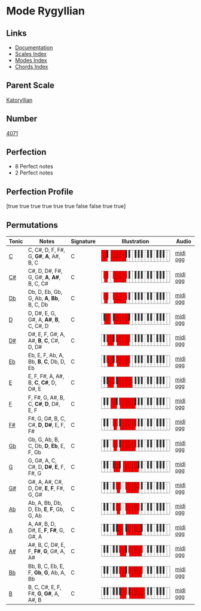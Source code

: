 # Mode Rygyllian

## Links

- [Documentation](index.md)
- [Scales Index](Scales.md)
- [Modes Index](Modes.md)
- [Chords Index](Chords.md)

## Parent Scale

[Katoryllian](ScaleKatoryllian.md)

## Number

[4071](https://ianring.com/musictheory/scales/4071)

## Perfection

- 8 Perfect notes
- 2 Perfect notes

## Perfection Profile

[true true true true true true false false true true]

## Permutations

| Tonic | Notes | Signature | Illustration | Audio |
|-------|-------|-----------|--------------|-------|
| [C](ModeCNaturalRygyllian.md) | C, C#, D, F, F#, G, **G#**, **A**, A#, B, C | C | ![CNaturalRygyllian](ModeCNaturalRygyllian.png) | [midi](ModeCNaturalRygyllian.mid) [ogg](ModeCNaturalRygyllian.ogg) |
| [C#](ModeCSharpRygyllian.md) | C#, D, D#, F#, G, G#, **A**, **A#**, B, C, C# | C | ![CSharpRygyllian](ModeCSharpRygyllian.png) | [midi](ModeCSharpRygyllian.mid) [ogg](ModeCSharpRygyllian.ogg) |
| [Db](ModeDFlatRygyllian.md) | Db, D, Eb, Gb, G, Ab, **A**, **Bb**, B, C, Db | C | ![DFlatRygyllian](ModeDFlatRygyllian.png) | [midi](ModeDFlatRygyllian.mid) [ogg](ModeDFlatRygyllian.ogg) |
| [D](ModeDNaturalRygyllian.md) | D, D#, E, G, G#, A, **A#**, **B**, C, C#, D | C | ![DNaturalRygyllian](ModeDNaturalRygyllian.png) | [midi](ModeDNaturalRygyllian.mid) [ogg](ModeDNaturalRygyllian.ogg) |
| [D#](ModeDSharpRygyllian.md) | D#, E, F, G#, A, A#, **B**, **C**, C#, D, D# | C | ![DSharpRygyllian](ModeDSharpRygyllian.png) | [midi](ModeDSharpRygyllian.mid) [ogg](ModeDSharpRygyllian.ogg) |
| [Eb](ModeEFlatRygyllian.md) | Eb, E, F, Ab, A, Bb, **B**, **C**, Db, D, Eb | C | ![EFlatRygyllian](ModeEFlatRygyllian.png) | [midi](ModeEFlatRygyllian.mid) [ogg](ModeEFlatRygyllian.ogg) |
| [E](ModeENaturalRygyllian.md) | E, F, F#, A, A#, B, **C**, **C#**, D, D#, E | C | ![ENaturalRygyllian](ModeENaturalRygyllian.png) | [midi](ModeENaturalRygyllian.mid) [ogg](ModeENaturalRygyllian.ogg) |
| [F](ModeFNaturalRygyllian.md) | F, F#, G, A#, B, C, **C#**, **D**, D#, E, F | C | ![FNaturalRygyllian](ModeFNaturalRygyllian.png) | [midi](ModeFNaturalRygyllian.mid) [ogg](ModeFNaturalRygyllian.ogg) |
| [F#](ModeFSharpRygyllian.md) | F#, G, G#, B, C, C#, **D**, **D#**, E, F, F# | C | ![FSharpRygyllian](ModeFSharpRygyllian.png) | [midi](ModeFSharpRygyllian.mid) [ogg](ModeFSharpRygyllian.ogg) |
| [Gb](ModeGFlatRygyllian.md) | Gb, G, Ab, B, C, Db, **D**, **Eb**, E, F, Gb | C | ![GFlatRygyllian](ModeGFlatRygyllian.png) | [midi](ModeGFlatRygyllian.mid) [ogg](ModeGFlatRygyllian.ogg) |
| [G](ModeGNaturalRygyllian.md) | G, G#, A, C, C#, D, **D#**, **E**, F, F#, G | C | ![GNaturalRygyllian](ModeGNaturalRygyllian.png) | [midi](ModeGNaturalRygyllian.mid) [ogg](ModeGNaturalRygyllian.ogg) |
| [G#](ModeGSharpRygyllian.md) | G#, A, A#, C#, D, D#, **E**, **F**, F#, G, G# | C | ![GSharpRygyllian](ModeGSharpRygyllian.png) | [midi](ModeGSharpRygyllian.mid) [ogg](ModeGSharpRygyllian.ogg) |
| [Ab](ModeAFlatRygyllian.md) | Ab, A, Bb, Db, D, Eb, **E**, **F**, Gb, G, Ab | C | ![AFlatRygyllian](ModeAFlatRygyllian.png) | [midi](ModeAFlatRygyllian.mid) [ogg](ModeAFlatRygyllian.ogg) |
| [A](ModeANaturalRygyllian.md) | A, A#, B, D, D#, E, **F**, **F#**, G, G#, A | C | ![ANaturalRygyllian](ModeANaturalRygyllian.png) | [midi](ModeANaturalRygyllian.mid) [ogg](ModeANaturalRygyllian.ogg) |
| [A#](ModeASharpRygyllian.md) | A#, B, C, D#, E, F, **F#**, **G**, G#, A, A# | C | ![ASharpRygyllian](ModeASharpRygyllian.png) | [midi](ModeASharpRygyllian.mid) [ogg](ModeASharpRygyllian.ogg) |
| [Bb](ModeBFlatRygyllian.md) | Bb, B, C, Eb, E, F, **Gb**, **G**, Ab, A, Bb | C | ![BFlatRygyllian](ModeBFlatRygyllian.png) | [midi](ModeBFlatRygyllian.mid) [ogg](ModeBFlatRygyllian.ogg) |
| [B](ModeBNaturalRygyllian.md) | B, C, C#, E, F, F#, **G**, **G#**, A, A#, B | C | ![BNaturalRygyllian](ModeBNaturalRygyllian.png) | [midi](ModeBNaturalRygyllian.mid) [ogg](ModeBNaturalRygyllian.ogg) |
